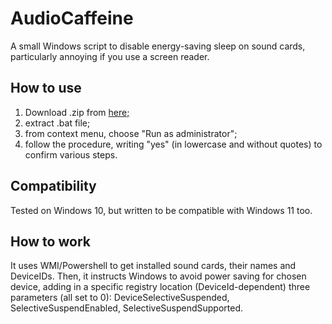 # AudioCaffeine

A small Windows script to disable energy-saving sleep on sound cards, particularly annoying if you use a screen reader.

## How to use

1. Download .zip from [here;][release]
2. extract .bat file;
3. from context menu, choose "Run as administrator";
4. follow the procedure, writing "yes" (in lowercase and without quotes) to confirm various steps.

##  Compatibility

Tested on Windows 10, but written to be compatible with Windows 11 too.

## How to work

It uses WMI/Powershell to get installed sound cards, their names and DeviceIDs. Then, it instructs Windows to avoid power saving for chosen device, adding in a specific registry location (DeviceId-dependent) three parameters (all set to 0): DeviceSelectiveSuspended, SelectiveSuspendEnabled, SelectiveSuspendSupported.


[release]: https://github.com/ABuffEr/audioCaffeine/releases/download/v1.0/audioCaffeine-1.0.zip
